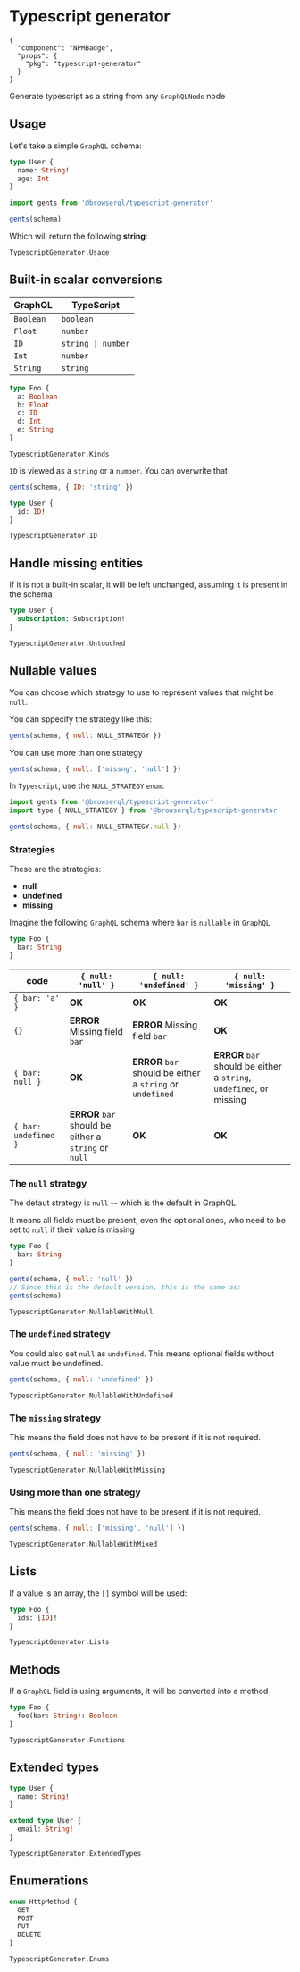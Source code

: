 # Typescript generator

```component
{
  "component": "NPMBadge",
  "props": {
    "pkg": "typescript-generator"
  }
}
```

Generate typescript as a string from any `GraphQLNode` node

## Usage

Let's take a simple `GraphQL` schema:

```graphql
type User {
  name: String!
  age: Int
}
```

```javascript
import gents from '@browserql/typescript-generator'

gents(schema)
```

Which will return the following **string**:

```snapshot
TypescriptGenerator.Usage
```

## Built-in scalar conversions

| GraphQL   | TypeScript         |
| --------- | ------------------ |
| `Boolean` | `boolean`          |
| `Float`   | `number`           |
| `ID`      | `string \| number` |
| `Int`     | `number`           |
| `String`  | `string`           |

```graphql
type Foo {
  a: Boolean
  b: Float
  c: ID
  d: Int
  e: String
}
```

```snapshot
TypescriptGenerator.Kinds
```

`ID` is viewed as a `string` or a `number`. You can overwrite that

```javascript
gents(schema, { ID: 'string' })
```

```graphql
type User {
  id: ID!
}
```

```snapshot
TypescriptGenerator.ID
```

## Handle missing entities

If it is not a built-in scalar, it will be left unchanged, assuming it is present in the schema

```graphql
type User {
  subscription: Subscription!
}
```

```snapshot
TypescriptGenerator.Untouched
```

## Nullable values

You can choose which strategy to use to represent values that might be `null`.

You can sppecify the strategy like this:

```javascript
gents(schema, { null: NULL_STRATEGY })
```

You can use more than one strategy

```javascript
gents(schema, { null: ['missng', 'null'] })
```

In `Typescript`, use the `NULL_STRATEGY` `enum`:

```javascript
import gents from '@browserql/typescript-generator'
import type { NULL_STRATEGY } from '@browserql/typescript-generator'

gents(schema, { null: NULL_STRATEGY.null })
```

### Strategies

These are the strategies:

- **null**
- **undefined**
- **missing**

Imagine the following `GraphQL` schema where `bar` is `nullable` in `GraphQL`

```graphql
type Foo {
  bar: String
}
```

| code                 | `{ null: 'null' }`                                    | `{ null: 'undefined' }`                                    | `{ null: 'missing' }`                                                |
| -------------------- | ----------------------------------------------------- | ---------------------------------------------------------- | -------------------------------------------------------------------- |
| `{ bar: 'a' }`       | **OK**                                                | **OK**                                                     | **OK**                                                               |
| `{}`                 | **ERROR** Missing field `bar`                         | **ERROR** Missing field `bar`                              | **OK**                                                               |
| `{ bar: null }`      | **OK**                                                | **ERROR** `bar` should be either a `string` or `undefined` | **ERROR** `bar` should be either a `string`, `undefined`, or missing |
| `{ bar: undefined }` | **ERROR** `bar` should be either a `string` or `null` | **OK**                                                     | **OK**                                                               |

### The `null` strategy

The defaut strategy is `null` -- which is the default in GraphQL.

It means all fields must be present, even the optional ones, who need to be set to `null` if their value is missing

```graphql
type Foo {
  bar: String
}
```

```javascript
gents(schema, { null: 'null' })
// Since this is the default version, this is the same as:
gents(schema)
```

```snapshot
TypescriptGenerator.NullableWithNull
```

### The `undefined` strategy

You could also set `null` as `undefined`. This means optional fields without value must be undefined.

```javascript
gents(schema, { null: 'undefined' })
```

```snapshot
TypescriptGenerator.NullableWithUndefined
```

### The `missing` strategy

This means the field does not have to be present if it is not required.

```javascript
gents(schema, { null: 'missing' })
```

```snapshot
TypescriptGenerator.NullableWithMissing
```

### Using more than one strategy

This means the field does not have to be present if it is not required.

```javascript
gents(schema, { null: ['missing', 'null'] })
```

```snapshot
TypescriptGenerator.NullableWithMixed
```

## Lists

If a value is an array, the `[]` symbol will be used:

```graphql
type Foo {
  ids: [ID]!
}
```

```snapshot
TypescriptGenerator.Lists
```

## Methods

If a `GraphQL` field is using arguments, it will be converted into a method

```graphql
type Foo {
  foo(bar: String): Boolean
}
```

```snapshot
TypescriptGenerator.Functions
```

## Extended types

```graphql
type User {
  name: String!
}

extend type User {
  email: String!
}
```

```snapshot
TypescriptGenerator.ExtendedTypes
```

## Enumerations

```graphql
enum HttpMethod {
  GET
  POST
  PUT
  DELETE
}
```

```snapshot
TypescriptGenerator.Enums
```
